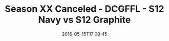 ---
title: Season XX Canceled - DCGFFL - S12 Navy vs S12 Graphite
teams-score:
- team: _teams/s12-navy.md
  score:
- team: _teams/s12-graphite.md
  score: 47
mvp: ''
game-ball: ''
season: 12
week: 9
date: '2016-05-15T17:00:45'
pageid: season-12-playoffs-may-15-2016-4188-vs-4184
---